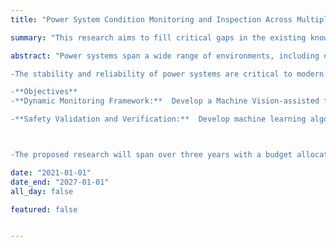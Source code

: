 ```yaml
---
title: "Power System Condition Monitoring and Inspection Across Multiple Geographical and Weather Conditions"

summary: "This research aims to fill critical gaps in the existing knowledge base surrounding autonomous driving technologies under challenging geological conditions."

abstract: "Power systems span a wide range of environments, including deserts, forests, mountainous regions, and tundra landscapes. These systems are exposed to extreme weather conditions like heavy snow, rain, fog, and heat, which can accelerate wear and lead to system failures. Traditional methods for inspecting power infrastructure are time-consuming, labor-intensive, and often dangerous, especially in remote or difficult-to-reach locations.

-The stability and reliability of power systems are critical to modern infrastructure, but maintaining these systems in geographically diverse regions and under varying weather conditions poses significant challenges. This research proposes a geospatially adaptive framework that integrates Unmanned Aerial Vehicles (UAVs), advanced sensors, and machine learning techniques to monitor and inspect power systems in real-time. By leveraging UAVs and autonomous inspection methods, this research aims to enhance power system reliability through continuous monitoring in environments ranging from deserts to mountainous regions, and under weather conditions such as heavy rain, snow, and fog. This approach will enable more efficient, safe, and precise condition assessment of power grids in both urban and remote locations.

-**Objectives**
-**Dynamic Monitoring Framework:**  Develop a Machine Vision-assisted framework capable of adapting to various geographical terrains (deserts, forests, mountains, tundra) and weather conditions (rain, fog, snow, extreme heat)

-**Safety Validation and Verification:**  Develop machine learning algorithms that take into account the geographical and environmental context to optimize UAV flight patterns, sensor positioning, and data collection strategies for different conditions. Ensure that UAVs can operate autonomously and safely under adverse weather conditions, minimizing the risk of system failures and reducing the need for manual inspections.



-The proposed research will span over three years with a budget allocated for equipment, personnel, and field testing. A detailed budget breakdown and timeline will be provided upon request."

date: "2021-01-01"
date_end: "2027-01-01"
all_day: false

featured: false


---
```


